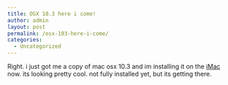 ```yaml
---
title: OSX 10.3 here i come!
author: admin
layout: post
permalink: /osx-103-here-i-come/
categories:
  - Uncategorized
---
```

Right. i just got me a copy of mac osx 10.3 and im installing it on the [iMac][1] now. its looking pretty cool. not fully installed yet, but its getting there.

 [1]: http://backend.lotas-smartman.net/cgi-bin/blosxom/imac/